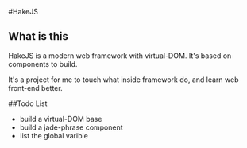 #HakeJS

## What is this
HakeJS is a modern web framework with virtual-DOM. It's based on components 
to build. 

It's a project for me to touch what inside framework do, and learn web front-end better.

##Todo List
- build a virtual-DOM base
- build a jade-phrase component
- list the global varible